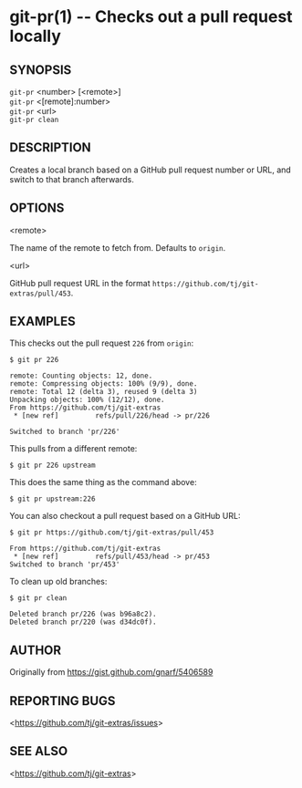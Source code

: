 git-pr(1) -- Checks out a pull request locally
=================================

## SYNOPSIS

`git-pr` &lt;number&gt; [&lt;remote&gt;]<br>
`git-pr` &lt;[remote]:number&gt;<br>
`git-pr` &lt;url&gt;<br>
`git-pr clean`

## DESCRIPTION

  Creates a local branch based on a GitHub pull request number or URL, and
  switch to that branch afterwards.

## OPTIONS

  &lt;remote&gt;

  The name of the remote to fetch from. Defaults to `origin`.

  &lt;url&gt;

  GitHub pull request URL in the format `https://github.com/tj/git-extras/pull/453`.

## EXAMPLES

This checks out the pull request `226` from `origin`:

    $ git pr 226

    remote: Counting objects: 12, done.
    remote: Compressing objects: 100% (9/9), done.
    remote: Total 12 (delta 3), reused 9 (delta 3)
    Unpacking objects: 100% (12/12), done.
    From https://github.com/tj/git-extras
     * [new ref]         refs/pull/226/head -> pr/226

    Switched to branch 'pr/226'

This pulls from a different remote:

    $ git pr 226 upstream

This does the same thing as the command above:

    $ git pr upstream:226

You can also checkout a pull request based on a GitHub URL:

    $ git pr https://github.com/tj/git-extras/pull/453

    From https://github.com/tj/git-extras
     * [new ref]         refs/pull/453/head -> pr/453
    Switched to branch 'pr/453'

To clean up old branches:

    $ git pr clean
  
    Deleted branch pr/226 (was b96a8c2).
    Deleted branch pr/220 (was d34dc0f).

## AUTHOR

Originally from https://gist.github.com/gnarf/5406589

## REPORTING BUGS

&lt;<https://github.com/tj/git-extras/issues>&gt;

## SEE ALSO

&lt;<https://github.com/tj/git-extras>&gt;
